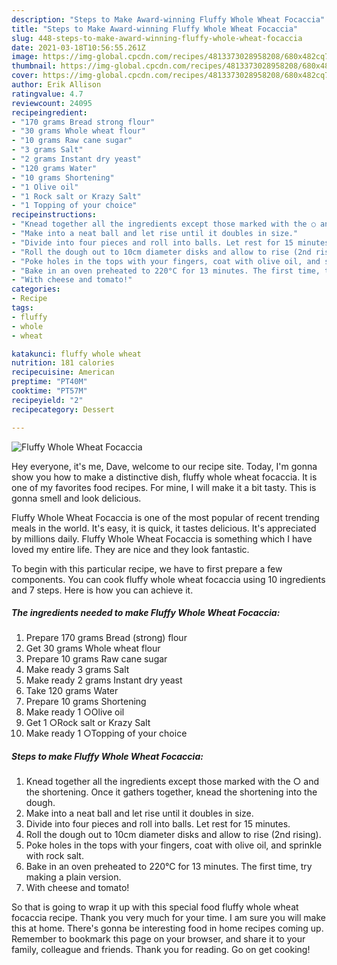 ```yaml
---
description: "Steps to Make Award-winning Fluffy Whole Wheat Focaccia"
title: "Steps to Make Award-winning Fluffy Whole Wheat Focaccia"
slug: 448-steps-to-make-award-winning-fluffy-whole-wheat-focaccia
date: 2021-03-18T10:56:55.261Z
image: https://img-global.cpcdn.com/recipes/4813373028958208/680x482cq70/fluffy-whole-wheat-focaccia-recipe-main-photo.jpg
thumbnail: https://img-global.cpcdn.com/recipes/4813373028958208/680x482cq70/fluffy-whole-wheat-focaccia-recipe-main-photo.jpg
cover: https://img-global.cpcdn.com/recipes/4813373028958208/680x482cq70/fluffy-whole-wheat-focaccia-recipe-main-photo.jpg
author: Erik Allison
ratingvalue: 4.7
reviewcount: 24095
recipeingredient:
- "170 grams Bread strong flour"
- "30 grams Whole wheat flour"
- "10 grams Raw cane sugar"
- "3 grams Salt"
- "2 grams Instant dry yeast"
- "120 grams Water"
- "10 grams Shortening"
- "1 Olive oil"
- "1 Rock salt or Krazy Salt"
- "1 Topping of your choice"
recipeinstructions:
- "Knead together all the ingredients except those marked with the ○ and the shortening. Once it gathers together, knead the shortening into the dough."
- "Make into a neat ball and let rise until it doubles in size."
- "Divide into four pieces and roll into balls. Let rest for 15 minutes."
- "Roll the dough out to 10cm diameter disks and allow to rise (2nd rising)."
- "Poke holes in the tops with your fingers, coat with olive oil, and sprinkle with rock salt."
- "Bake in an oven preheated to 220°C for 13 minutes. The first time, try making a plain version."
- "With cheese and tomato!"
categories:
- Recipe
tags:
- fluffy
- whole
- wheat

katakunci: fluffy whole wheat 
nutrition: 181 calories
recipecuisine: American
preptime: "PT40M"
cooktime: "PT57M"
recipeyield: "2"
recipecategory: Dessert

---
```



![Fluffy Whole Wheat Focaccia](https://img-global.cpcdn.com/recipes/4813373028958208/680x482cq70/fluffy-whole-wheat-focaccia-recipe-main-photo.jpg)

Hey everyone, it's me, Dave, welcome to our recipe site. Today, I'm gonna show you how to make a distinctive dish, fluffy whole wheat focaccia. It is one of my favorites food recipes. For mine, I will make it a bit tasty. This is gonna smell and look delicious.

Fluffy Whole Wheat Focaccia is one of the most popular of recent trending meals in the world. It's easy, it is quick, it tastes delicious. It's appreciated by millions daily. Fluffy Whole Wheat Focaccia is something which I have loved my entire life. They are nice and they look fantastic.




To begin with this particular recipe, we have to first prepare a few components. You can cook fluffy whole wheat focaccia using 10 ingredients and 7 steps. Here is how you can achieve it.

<!--inarticleads1-->

##### The ingredients needed to make Fluffy Whole Wheat Focaccia:

1. Prepare 170 grams Bread (strong) flour
1. Get 30 grams Whole wheat flour
1. Prepare 10 grams Raw cane sugar
1. Make ready 3 grams Salt
1. Make ready 2 grams Instant dry yeast
1. Take 120 grams Water
1. Prepare 10 grams Shortening
1. Make ready 1 ○Olive oil
1. Get 1 ○Rock salt or Krazy Salt
1. Make ready 1 ○Topping of your choice




<!--inarticleads2-->

##### Steps to make Fluffy Whole Wheat Focaccia:

1. Knead together all the ingredients except those marked with the ○ and the shortening. Once it gathers together, knead the shortening into the dough.
1. Make into a neat ball and let rise until it doubles in size.
1. Divide into four pieces and roll into balls. Let rest for 15 minutes.
1. Roll the dough out to 10cm diameter disks and allow to rise (2nd rising).
1. Poke holes in the tops with your fingers, coat with olive oil, and sprinkle with rock salt.
1. Bake in an oven preheated to 220°C for 13 minutes. The first time, try making a plain version.
1. With cheese and tomato!




So that is going to wrap it up with this special food fluffy whole wheat focaccia recipe. Thank you very much for your time. I am sure you will make this at home. There's gonna be interesting food in home recipes coming up. Remember to bookmark this page on your browser, and share it to your family, colleague and friends. Thank you for reading. Go on get cooking!

